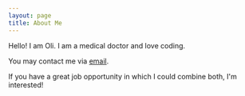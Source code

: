 ```yaml
---
layout: page
title: About Me
---
```


Hello! I am Oli. I am a medical doctor and love coding.

You may contact me via [email].

If you have a great job opportunity in which I could combine both,
I'm interested!

<!-- links -->
[email]: mailto:oli@eidel.net
